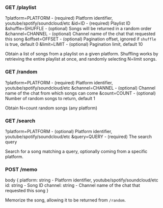 ### GET /playlist

  ?platform=PLATFORM - (required) Platform identifier, youtube/spotify/soundcloud/etc
  &id=ID             - (required) Playlist ID
  &shuffle=SHUFFLE   - (optional) Songs will be returned in a random order
  &channel=CHANNEL   - (optional) Channel name of the chat that requested this song
  &offset=OFFSET     - (optional) Pagination offset, ignored if `shuffle` is true, default 0
  &limit=LIMIT       - (optional) Pagination limit, default 10

Obtain a list of songs from a playlist on a given platform.
Shuffling works by retrieving the entire playlist at once, and randomly selecting N=limit songs.

### GET /random

  ?platform=PLATFORM - (required) Platform identifier, youtube/spotify/soundcloud/etc
  &channel=CHANNEL   - (optional) Channel name of the chat from which songs can come
  &count=COUNT       - (optional) Number of random songs to return, default 1

Obtain N=count random songs (any platform)

### GET /search

  ?platform=PLATFORM - (optional) Platform identifier, youtube/spotify/soundcloud/etc
  &query=QUERY       - (required) The search query

Search for a song matching a query, optionally coming from a specific platform.

### POST /memo

body {
  platform: string - Platform identifier, youtube/spotify/soundcloud/etc
  id: string       - Song ID
  channel: string  - Channel name of the chat that requested this song
}

Memorize the song, allowing it to be returned from `/random`.